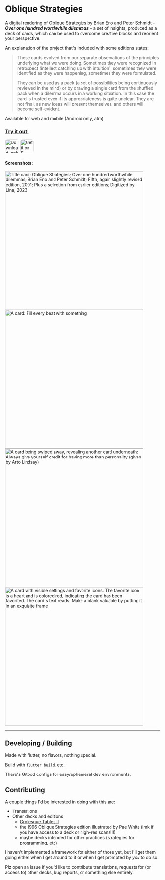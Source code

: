 # Oblique Strategies
A digital rendering of Oblique Strategies by Brian Eno and Peter Schmidt - ***Over one hundred worthwhile dilemmas*** - a set of insights, produced as a deck of cards, which can be used to overcome creative blocks and reorient your perspective.

An explanation of the project that's included with some editions states:
> These cards evolved from our separate observations of the principles underlying what we were doing. Sometimes they were recognized in retrospect (intellect catching up with intuition), sometimes they were identified as they were happening, sometimes they were formulated.
>
> They can be used as a pack (a set of possibilities being continuously reviewed in the mind) or by drawing a single card from the shuffled pack when a dilemma occurs in a working situation. In this case the card is trusted even if its appropriateness is quite unclear. They are not final, as new ideas will present themselves, and others will become self-evident.

Available for web and mobile (Android only, atm)

### [Try it out!](https://strategies.lina.garden)

<a href="https://github.com/hobgoblina/oblique-strategies/releases" target="_blank" rel="noopener noreferrer">
<img alt="Download .apk directly from GitHub" src="https://github.com/hobgoblina/oblique-strategies/assets/20880695/ab6afab9-edd1-4ead-9176-10178a4f5f80" style="height: 45px; border-radius: 8px;"></a>
<a href="https://f-droid.org/en/packages/garden.lina.oblique_strategies" target="_blank" rel="noopener noreferrer">
<img alt="Get it on F-Droid" src="https://github.com/hobgoblina/oblique-strategies/assets/20880695/fb332d1c-0699-446a-b5f3-fd895feb8332" style="height: 45px; border-radius: 8px;"></a>

#### Screenshots:

<img alt="Title card: Oblique Strategies; Over one hundred worthwhile dilemmas; Brian Eno and Peter Schmidt; Fifth, again slightly revised edition, 2001; Plus a selection from earlier editions; Digitized by Lina, 2023" src="https://github.com/hobgoblina/oblique-strategies/assets/20880695/ff869979-d7c0-4bd3-bdb8-4b4f4a35ca65" style="height: 450px;">
<img alt="A card: Fill every beat with something" src="https://github.com/hobgoblina/oblique-strategies/assets/20880695/4469b558-d686-4e90-89c2-fefd34f9083a" style="height: 450px;">
<img alt="A card being swiped away, revealing another card underneath: Always give yourself credit for having more than personality (given by Arto Lindsay)" src="https://github.com/hobgoblina/oblique-strategies/assets/20880695/adc632c4-45e7-4cf4-a14a-64d83ef4c4d6" style="height: 450px;">
<img alt="A card with visible settings and favorite icons. The favorite icon is a heart and is colored red, indicating the card has been favorited. The card's text reads: Make a blank valuable by putting it in an exquisite frame" src="https://github.com/hobgoblina/oblique-strategies/assets/20880695/80a03c52-faec-419e-9447-db891c13ac19" style="height: 450px;">

---
## Developing / Building
Made with flutter, no flavors, nothing special.

Build with `flutter build`, etc.

There's Gitpod configs for easy/ephemeral dev environments.

## Contributing
A couple things I'd be interested in doing with this are:
- Translations
- Other decks and editions
  - [Grotesque Tables II](https://www.grotesquetablesii.com/)
  - the 1996 Oblique Strategies edition illustrated by Pae White (lmk if you have access to a deck or high-res scans!!!)
  - maybe decks intended for other practices (strategies for programming, etc)
 
I haven't implemented a framework for either of those yet, but I'll get them going either when I get around to it or when I get prompted by *you* to do so. 

Plz open an issue if you'd like to contribute translations, requests for (or access to) other decks, bug reports, or something else entirely.
